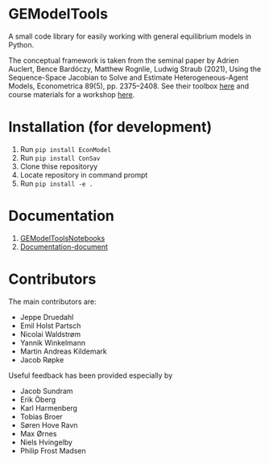 # GEModelTools

A small code library for easily working with general equilibrium models in Python.

The conceptual framework is taken from the seminal paper by Adrien Auclert, Bence Bardóczy, Matthew Rognlie, Ludwig Straub (2021), Using the Sequence-Space Jacobian to Solve and Estimate Heterogeneous-Agent Models, Econometrica 89(5), pp. 2375–2408. See their toolbox [here](https://github.com/shade-econ/sequence-jacobian) and course materials for a workshop [here](https://github.com/shade-econ/nber-workshop-2023).

# Installation (for development)

1. Run `pip install EconModel`
2. Run `pip install ConSav`
3. Clone thise repositoryy
4. Locate repository in command prompt
5. Run `pip install -e .`

# Documentation

1. [GEModelToolsNotebooks](https://github.com/NumEconCopenhagen/GEModelToolsNotebooks)
2. [Documentation-document](https://github.com/NumEconCopenhagen/GEModelToolsNotebooks/blob/master/GEModelTools.pdf)

# Contributors

The main contributors are:

- Jeppe Druedahl
- Emil Holst Partsch
- Nicolai Waldstrøm
- Yannik Winkelmann
- Martin Andreas Kildemark 
- Jacob Røpke

Useful feedback has been provided especially by

- Jacob Sundram
- Erik Öberg
- Karl Harmenberg
- Tobias Broer
- Søren Hove Ravn
- Max Ørnes
- Niels Hvingelby
- Philip Frost Madsen